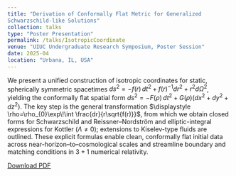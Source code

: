 ```yaml
---
title: "Derivation of Conformally Flat Metric for Generalized
Schwarzschild-like Solutions"
collection: talks
type: "Poster Presentation"
permalink: /talks/IsotropicCoordinate
venue: "UIUC Undergraduate Research Symposium, Poster Session"
date: 2025-04
location: "Urbana, IL, USA"
---
```

We present a unified construction of isotropic coordinates for static, spherically symmetric spacetimes $ds^{2}=-f(r)\,dt^{2}+f(r)^{-1}dr^{2}+r^{2}d\Omega^{2}$, yielding the conformally flat spatial form $ds^{2}=-F(\rho)\,dt^{2}+G(\rho)(dx^{2}+dy^{2}+dz^{2})$.
The key step is the general transformation $\displaystyle \rho=\rho_{0}\exp\!\int \frac{dr}{r\sqrt{f(r)}}$, from which we obtain closed forms for Schwarzschild and Reissner–Nordström and elliptic-integral expressions for Kottler ($\Lambda\neq0$); extensions to Kiselev-type fluids are outlined.
These explicit formulas enable clean, conformally flat initial data across near-horizon–to–cosmological scales and streamline boundary and matching conditions in $3{+}1$ numerical relativity.
<p><a href="{{ 'files/Isotropic_Coordinate_Poster.pdf' | relative_url }}" download>Download PDF</a></p>
